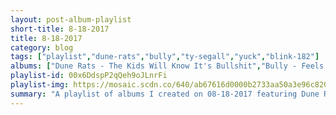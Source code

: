 ```yaml
---
layout: post-album-playlist
short-title: 8-18-2017
title: 8-18-2017
category: blog
tags: ["playlist","dune-rats","bully","ty-segall","yuck","blink-182"]
albums: ["Dune Rats - The Kids Will Know It's Bullshit","Bully - Feels Like","Ty Segall - Ty Rex","Yuck - Stranger Things","blink-182 - Cheshire Cat"]
playlist-id: 00x6DdspP2qQeh9oJLnrFi
playlist-img: https://mosaic.scdn.co/640/ab67616d0000b2733aa50a3e96c820ec76d995b2ab67616d0000b27350c7bb80d51ee85150a097b3ab67616d0000b27359f0d64bd8bbf4190269e329ab67616d0000b2739803d6b5087be8a8422c273f
summary: "A playlist of albums I created on 08-18-2017 featuring Dune Rats, Bully, Ty Segall, Yuck, and blink-182."
---
```


